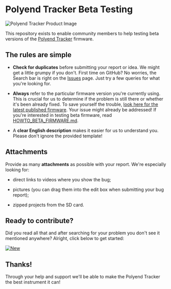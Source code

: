 # Polyend Tracker Beta Testing

![Polyend Tracker Product Image](./images/product-image.jpg)

This repository exists to enable community members to help testing
beta versions of the [Polyend Tracker](https://polyend.com/tracker/)
firmware.

## The rules are simple

* **Check for duplicates** before submitting your report or idea.
  We might get a little grumpy if you don't.  First time on GitHub?
  No worries, the Search bar is right on the [Issues](https://github.com/polyend/TrackerIssues/issues)
  page.  Just try a few queries for what you're looking for.

* **Always** refer to the particular firmware version you're currently
  using.  This is crucial for us to determine if the problem is still
  there or whether it's been already fixed.  To save yourself the
  trouble,
  [look here for the latest published firmware](https://polyend.com/downloads/).
  Your issue might already be addressed!  If you're interested in testing
  beta firmware, read [HOWTO_BETA_FIRMWARE.md](./HOWTO_BETA_FIRMWARE.md).

* A **clear English description** makes it easier for us to understand you.
  Please don't ignore the provided template!

## Attachments

Provide as many **attachments** as possible with your report.
We're especially looking for:

* direct links to videos where you show the bug;

* pictures (you can drag them into the edit box when submitting your
  bug report);

* zipped projects from the SD card.

## Ready to contribute?

Did you read all that and after searching for your problem you don't see
it mentioned anywhere?  Alright, click below to get started:

[![New](./images/new-issue.png)](https://github.com/polyend/TrackerIssues/issues/new/choose)

## Thanks!

Through your help and support we'll be able to make the Polyend Tracker
the best instrument it can!
